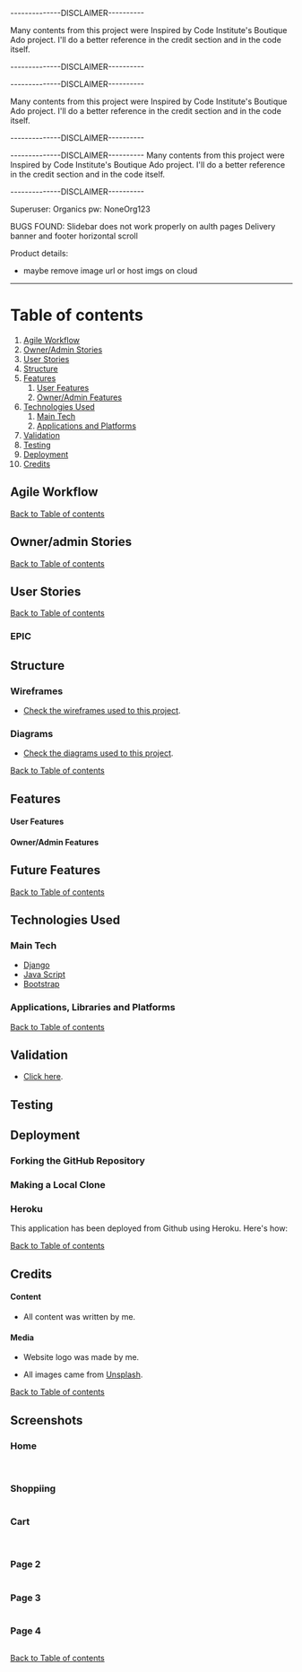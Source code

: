 --------------DISCLAIMER----------

Many contents from this project were Inspired by Code Institute's Boutique Ado project. I'll do a better reference in the credit section and in the code itself.

--------------DISCLAIMER----------

--------------DISCLAIMER----------

Many contents from this project were Inspired by Code Institute's Boutique Ado project. I'll do a better reference in the credit section and in the code itself.

--------------DISCLAIMER----------

--------------DISCLAIMER----------
Many contents from this project were Inspired by Code Institute's Boutique Ado project. I'll do a better reference in the credit section and in the code itself.

--------------DISCLAIMER----------


Superuser: Organics
pw: NoneOrg123

BUGS FOUND:
Slidebar does not work properly on aulth pages
Delivery banner and footer horizontal scroll

Product details:
- maybe remove image url or host imgs on cloud


---

# Table of contents
1. [Agile Workflow](#agile-workflow)
2. [Owner/Admin Stories](#owner/admin-stories)
3. [User Stories](#user-stories)
4. [Structure](#structure)
5. [Features](#features)
    1. [User Features](#user-features)
    2. [Owner/Admin Features](#owner/admin-features)
6. [Technologies Used](#technologies-used)
    1. [Main Tech](#Main-Tech)
    2. [Applications and Platforms](#applications,-libraries-and-platforms)       
7. [Validation](#validation)
8. [Testing](#testing)
9. [Deployment](#deployment)
10. [Credits](#credits)

## Agile Workflow


[Back to Table of contents](#table-of-contents)

## Owner/admin Stories


[Back to Table of contents](#table-of-contents)  

## User Stories


 [Back to Table of contents](#table-of-contents)

### EPIC 


## Structure
 ### Wireframes
- [Check the wireframes used to this project](). 

 ### Diagrams
 
 - [Check the diagrams used to this project](). 

  [Back to Table of contents](#table-of-contents)

## Features
#### User Features


#### Owner/Admin Features


## Future Features


 [Back to Table of contents](#table-of-contents)
## Technologies Used

### Main Tech
 - [Django](https://www.djangoproject.com/) 
 - [Java Script](https://www.javascript.com/)
 - [Bootstrap](https://getbootstrap.com/)


### Applications, Libraries and Platforms


[Back to Table of contents](#table-of-contents)

## Validation


 - [Click here]().

## Testing
 


## Deployment
### Forking the GitHub Repository


### Making a Local Clone


### Heroku

This application has been deployed from Github using Heroku. Here's how:




 [Back to Table of contents](#table-of-contents)

## Credits

#### Content
 * All content was written by me.

#### Media
 * Website logo was made by me.

 * All images came from [Unsplash](https://unsplash.com/.).

[Back to Table of contents](#table-of-contents)

## Screenshots

### Home
![]()
![]()
![]()

### Shoppiing
![]()

### Cart
![]()
![]()
![]()

### Page 2
![]()

### Page 3  
![]()

###  Page 4
![]()

[Back to Table of contents](#table-of-contents)